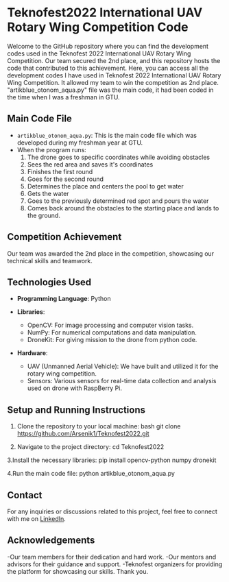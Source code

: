 # Teknofest2022 International UAV Rotary Wing Competition Code

Welcome to the GitHub repository where you can find the development codes used in the Teknofest 2022 International UAV Rotary Wing Competition. Our team secured the 2nd place, and this repository hosts the code that contributed to this achievement. Here, you can access all the development codes I have used in Teknofest 2022 International UAV Rotary Wing Competition. It allowed my team to win the competition as 2nd place. "artikblue_otonom_aqua.py" file was the main code, it had been coded in the time when I was a freshman in GTU.

## Main Code File

- `artikblue_otonom_aqua.py`: This is the main code file which was developed during my freshman year at GTU.
- When the program runs:
  1. The drone goes to specific coordinates while avoiding obstacles
  2. Sees the red area and saves it's coordinates
  3. Finishes the first round
  4. Goes for the second round
  5. Determines the place and centers the pool to get water
  6. Gets the water
  7. Goes to the previously determined red spot and pours the water
  8. Comes back around the obstacles to the starting place and lands to the ground.

## Competition Achievement

Our team was awarded the 2nd place in the competition, showcasing our technical skills and teamwork.

## Technologies Used

- **Programming Language**: Python
- **Libraries**:
  - OpenCV: For image processing and computer vision tasks.
  - NumPy: For numerical computations and data manipulation.
  - DroneKit: For giving mission to the drone from python code.
  
- **Hardware**:
  - UAV (Unmanned Aerial Vehicle): We have built and utilized it for the rotary wing competition.
  - Sensors: Various sensors for real-time data collection and analysis used on drone with RaspBerry Pi.

## Setup and Running Instructions

1. Clone the repository to your local machine:
bash
git clone https://github.com/Arsenik1/Teknofest2022.git

2. Navigate to the project directory:
cd Teknofest2022

3.Install the necessary libraries:
pip install opencv-python numpy dronekit

4.Run the main code file:
python artikblue_otonom_aqua.py

## Contact

For any inquiries or discussions related to this project, feel free to connect with me on [LinkedIn](https://www.linkedin.com/in/skaragollu/).

## Acknowledgements

-Our team members for their dedication and hard work.
-Our mentors and advisors for their guidance and support.
-Teknofest organizers for providing the platform for showcasing our skills.
Thank you.

